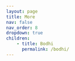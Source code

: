 ```yaml
---
layout: page
title: More
nav: false
nav_order: 8
dropdown: true
children:
    - title: Bodhi
      permalink: /bodhi/
---
```

